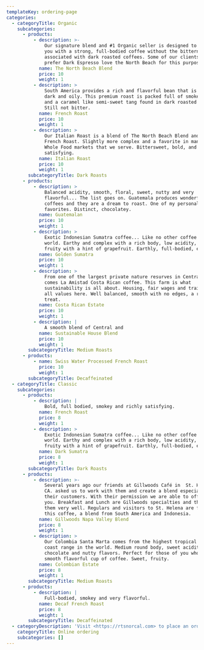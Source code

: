 ```yaml
---
templateKey: ordering-page
categories:
  - categoryTitle: Organic
    subcategories:
      - products:
          - description: >-
              Our signature blend and #1 Organic seller is designed to provide
              you with a strong, full-bodied coffee without the bitterness
              associated with dark roasted coffees. Some of our clients who
              prefer Dark Espresso love the North Beach for this purpose.
            name: The North Beach Blend
            price: 10
            weight: 1
          - description: >
              South America provides a rich and flavorful bean that is roasted
              dark and oily. This premium roast is packed full of smokey flavors
              and a caramel like semi-sweet tang found in dark roasted coffees.
              Still not bitter.
            name: French Roast
            price: 10
            weight: 1
          - description: >
              Our Italian Roast is a blend of The North Beach Blend and our
              French Roast. Slightly more complex and a favorite in many of the
              Whole Food markets that we serve. Bittersweet, bold, and very
              satisfying.
            name: Italian Roast
            price: 10
            weight: 1
        subcategoryTitle: Dark Roasts
      - products:
          - description: >
              Balanced acidity, smooth, floral, sweet, nutty and very
              flavorful... The list goes on. Guatemala produces wonderful
              coffees and they are a dream to roast. One of my personal
              favorites. Distinct, chocolatey.
            name: Guatemalan
            price: 10
            weight: 1
          - description: >
              Exotic Indonesian Sumatra coffee... Like no other coffee in the
              world. Earthy and complex with a rich body, low acidity, sweet and
              fruity with a hint of grapefruit. Earthly, full-bodied, exotic.
            name: Golden Sumatra
            price: 10
            weight: 1
          - description: >
              From one of the largest private nature resurves in Central America
              comes La Amistad Costa Rican coffee. This farm is what
              sustainability is all about. Housing, fair wages and training are
              all values here. Well balanced, smooth with no edges, a real
              treat.
            name: Costa Rican Estate
            price: 10
            weight: 1
          - description: |
              A smooth blend of Central and
            name: Sustainable House Blend
            price: 10
            weight: 1
        subcategoryTitle: Medium Roasts
      - products:
          - name: Swiss Water Processed French Roast
            price: 10
            weight: 1
        subcategoryTitle: Decaffeinated
  - categoryTitle: Classic
    subcategories:
      - products:
          - description: |
              Bold, full bodied, smokey and richly satisfying.
            name: French Roast
            price: 8
            weight: 1
          - description: >
              Exotic Indonesian Sumatra coffee... Like no other coffee in the
              world. Earthy and complex with a rich body, low acidity, sweet and
              fruity with a hint of grapefruit. Earthly, full-bodied, exotic.
            name: Dark Sumatra
            price: 8
            weight: 1
        subcategoryTitle: Dark Roasts
      - products:
          - description: >-
              Several years ago our friends at Gillwoods Café in  St. Helena,
              CA. asked us to work with them and create a blend especially for
              their customers. With their permission we are able to offer it to
              you. Breakfast and Lunch are Gillwoods specialties and they do
              them very well. Regulars and visitors to St. Helena are fans of
              this coffee, a blend from South America and Indonesia.
            name: Gillwoods Napa Valley Blend
            price: 8
            weight: 1
          - description: >
              Our Colombia Santa Marta comes from the highest tropical mountain
              coast range in the world. Medium round body, sweet acidity,
              chocolate and nutty flavors. Perfect for those of you who like a
              smooth flavorful cup of coffee. Sweet, fruity.
            name: Colombian Estate
            price: 8
            weight: 1
        subcategoryTitle: Medium Roasts
      - products:
          - description: |
              Full-bodied, smokey and very flavorful.
            name: Decaf French Roast
            price: 8
            weight: 1
        subcategoryTitle: Decaffeinated
  - categoryDescription: 'Visit <https://rtsnorcal.com> to place an order.'
    categoryTitle: Online ordering
    subcategories: []
---
```


